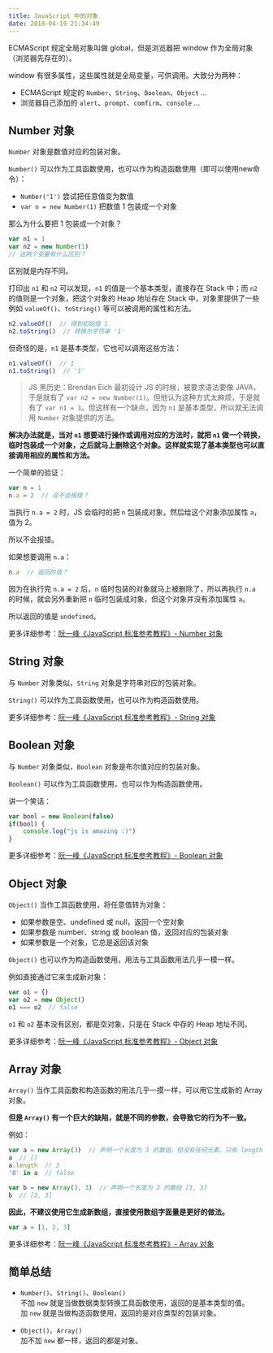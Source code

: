 ```yaml
---
title: JavaScript 中的对象
date: 2018-04-19 21:34:49
---
```


ECMAScript 规定全局对象叫做 global，但是浏览器把 window 作为全局对象（浏览器先存在的）。

window 有很多属性，这些属性就是全局变量，可供调用。大致分为两种：

- ECMAScript 规定的 `Number`、`String`、`Boolean`、`Object` ...
- 浏览器自己添加的 `alert`、`prompt`、`comfirm`、`console` ...

## Number 对象

`Number` 对象是数值对应的包装对象。

`Number()` 可以作为工具函数使用，也可以作为构造函数使用（即可以使用new命令）：

- `Number('1')` 尝试把任意值变为数值
- `var n = new Number(1)` 把数值 1 包装成一个对象

那么为什么要把 1 包装成一个对象？

```javascript
var n1 = 1
var n2 = new Number(1)
// 这两个变量有什么区别？
```

区别就是内存不同。

打印出 `n1` 和 `n2` 可以发现，`n1` 的值是一个基本类型，直接存在 Stack 中；而 `n2` 的值则是一个对象，把这个对象的 Heap 地址存在 Stack 中，对象里提供了一些例如 `valueOf()`、`toString()` 等可以被调用的属性和方法。

```javascript
n2.valueOf()  // 得到初始值 1
n2.toString()  // 转换为字符串 '1'
```

但奇怪的是，`n1` 是基本类型，它也可以调用这些方法：

```javascript
n1.valueOf()  // 1
n1.toString()  // '1'
```

> JS 黑历史：Brendan Eich 最初设计 JS 的时候，被要求语法要像 JAVA，于是就有了 `var n2 = new Number(1)`。但他认为这种方式太麻烦，于是就有了 `var n1 = 1`。但这样有一个缺点，因为 `n1` 是基本类型，所以就无法调用 `Number` 对象提供的方法。

**解决办法就是，当对 `n1` 想要进行操作或调用对应的方法时，就把 `n1` 做一个转换，临时包装成一个对象，之后就马上删除这个对象。这样就实现了基本类型也可以直接调用相应的属性和方法。**

一个简单的验证：

```javascript
var n = 1
n.a = 2  // 会不会报错？
```

当执行 `n.a = 2` 时，JS 会临时的把 `n` 包装成对象，然后给这个对象添加属性 `a`，值为 2。

所以不会报错。

如果想要调用 `n.a`：

```javascript
n.a  // 返回的值？
```

因为在执行完 `n.a = 2` 后，`n` 临时包装的对象就马上被删除了，所以再执行 `n.a` 的时候，就会另外重新把 `n` 临时包装成对象，但这个对象并没有添加属性 `a`。

所以返回的值是 `undefined`。

更多详细参考：[阮一峰《JavaScript 标准参考教程》- Number 对象](http://javascript.ruanyifeng.com/stdlib/number.html)

## String 对象

与 `Number` 对象类似，`String` 对象是字符串对应的包装对象。

`String()` 可以作为工具函数使用，也可以作为构造函数使用。

更多详细参考：[阮一峰《JavaScript 标准参考教程》- String 对象](http://javascript.ruanyifeng.com/stdlib/string.html)

## Boolean 对象

与 `Number` 对象类似，`Boolean` 对象是布尔值对应的包装对象。

`Boolean()` 可以作为工具函数使用，也可以作为构造函数使用。

讲一个笑话：

```javascript
var bool = new Boolean(false)
if(bool) {
    console.log("js is amazing :)")
}
```

更多详细参考：[阮一峰《JavaScript 标准参考教程》- Boolean 对象](http://javascript.ruanyifeng.com/stdlib/wrapper.html#toc6)

## Object 对象

`Object()` 当作工具函数使用，将任意值转为对象：

- 如果参数是空、undefined 或 null，返回一个空对象
- 如果参数是 number、string 或 boolean 值，返回对应的包装对象
- 如果参数是一个对象，它总是返回该对象

`Object()` 也可以作为构造函数使用，用法与工具函数用法几乎一模一样。

例如直接通过它来生成新对象：

```javascript
var o1 = {}
var o2 = new Object()
o1 === o2  // false
```

`o1` 和 `o2` 基本没有区别，都是空对象，只是在 Stack 中存的 Heap 地址不同。

更多详细参考：[阮一峰《JavaScript 标准参考教程》- Object 对象](http://javascript.ruanyifeng.com/stdlib/object.html)

## Array 对象

`Array()` 当作工具函数和构造函数的用法几乎一摸一样，可以用它生成新的 Array 对象。

**但是 `Array()` 有一个巨大的缺陷，就是不同的参数，会导致它的行为不一致。**

例如：

```javascript
var a = new Array(3)  // 声明一个长度为 3 的数组，但没有任何元素，只有 length 属性
a  // []
a.length  // 3
'0' in a  // false

var b = new Array(3, 3)  // 声明一个长度为 2 的数组 [3, 3]
b  // [3, 3]
```

**因此，不建议使用它生成新数组，直接使用数组字面量是更好的做法。**

```javascript
var a = [1, 2, 3]
```

更多详细参考：[阮一峰《JavaScript 标准参考教程》- Array 对象](http://javascript.ruanyifeng.com/stdlib/array.html)

## 简单总结

- `Number()`、`String()`、`Boolean()`  
    不加 `new` 就是当做数据类型转换工具函数使用，返回的是基本类型的值。  
    加 `new` 就是当做构造函数使用，返回的是对应类型的包装对象。

- `Object()`、`Array()`  
    加不加 `new` 都一样，返回的都是对象。